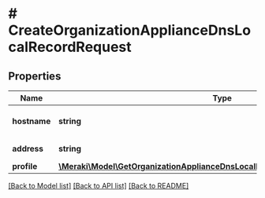 # # CreateOrganizationApplianceDnsLocalRecordRequest

## Properties

Name | Type | Description | Notes
------------ | ------------- | ------------- | -------------
**hostname** | **string** | Hostname for the DNS record |
**address** | **string** | IP for the DNS record |
**profile** | [**\Meraki\Model\GetOrganizationApplianceDnsLocalRecords200ResponseInnerProfile**](GetOrganizationApplianceDnsLocalRecords200ResponseInnerProfile.md) |  |

[[Back to Model list]](../../README.md#models) [[Back to API list]](../../README.md#endpoints) [[Back to README]](../../README.md)
